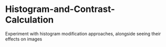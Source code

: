 # Histogram-and-Contrast-Calculation
Experiment with histogram modification approaches, alongside  seeing their effects on images
